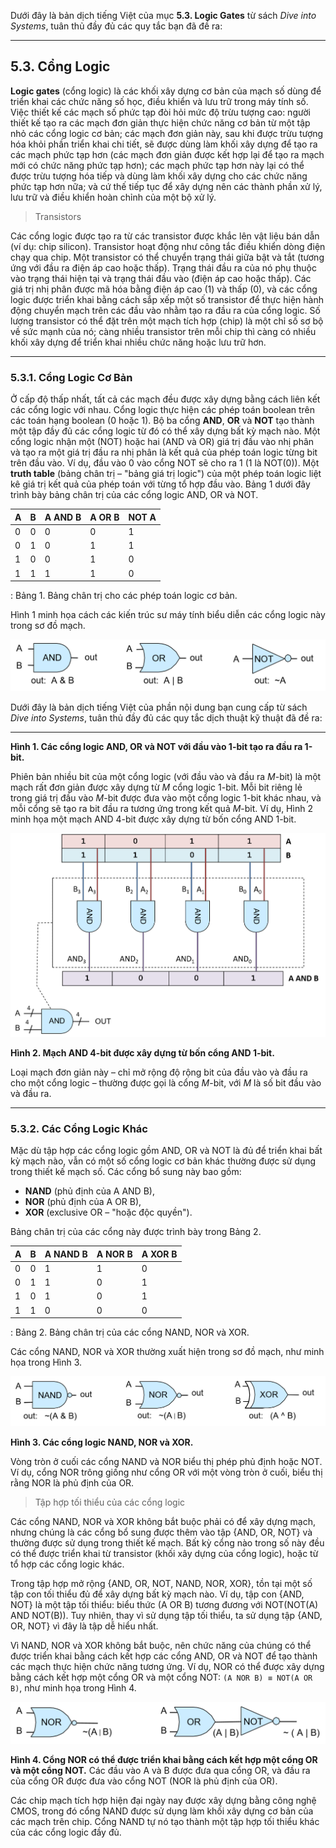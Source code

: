 Dưới đây là bản dịch tiếng Việt của mục **5.3. Logic Gates** từ sách *Dive into Systems*, tuân thủ đầy đủ các quy tắc bạn đã đề ra:

---

## 5.3. Cổng Logic

**Logic gates** (cổng logic) là các khối xây dựng cơ bản của mạch số dùng để triển khai các chức năng số học, điều khiển và lưu trữ trong máy tính số. Việc thiết kế các mạch số phức tạp đòi hỏi mức độ trừu tượng cao: người thiết kế tạo ra các mạch đơn giản thực hiện chức năng cơ bản từ một tập nhỏ các cổng logic cơ bản; các mạch đơn giản này, sau khi được trừu tượng hóa khỏi phần triển khai chi tiết, sẽ được dùng làm khối xây dựng để tạo ra các mạch phức tạp hơn (các mạch đơn giản được kết hợp lại để tạo ra mạch mới có chức năng phức tạp hơn); các mạch phức tạp hơn này lại có thể được trừu tượng hóa tiếp và dùng làm khối xây dựng cho các chức năng phức tạp hơn nữa; và cứ thế tiếp tục để xây dựng nên các thành phần xử lý, lưu trữ và điều khiển hoàn chỉnh của một bộ xử lý.

> Transistors

Các cổng logic được tạo ra từ các transistor được khắc lên vật liệu bán dẫn (ví dụ: chip silicon). Transistor hoạt động như công tắc điều khiển dòng điện chạy qua chip. Một transistor có thể chuyển trạng thái giữa bật và tắt (tương ứng với đầu ra điện áp cao hoặc thấp). Trạng thái đầu ra của nó phụ thuộc vào trạng thái hiện tại và trạng thái đầu vào (điện áp cao hoặc thấp). Các giá trị nhị phân được mã hóa bằng điện áp cao (1) và thấp (0), và các cổng logic được triển khai bằng cách sắp xếp một số transistor để thực hiện hành động chuyển mạch trên các đầu vào nhằm tạo ra đầu ra của cổng logic. Số lượng transistor có thể đặt trên một mạch tích hợp (chip) là một chỉ số sơ bộ về sức mạnh của nó; càng nhiều transistor trên mỗi chip thì càng có nhiều khối xây dựng để triển khai nhiều chức năng hoặc lưu trữ hơn.

---

### 5.3.1. Cổng Logic Cơ Bản

Ở cấp độ thấp nhất, tất cả các mạch đều được xây dựng bằng cách liên kết các cổng logic với nhau. Cổng logic thực hiện các phép toán boolean trên các toán hạng boolean (0 hoặc 1). Bộ ba cổng **AND**, **OR** và **NOT** tạo thành một tập đầy đủ các cổng logic từ đó có thể xây dựng bất kỳ mạch nào. Một cổng logic nhận một (NOT) hoặc hai (AND và OR) giá trị đầu vào nhị phân và tạo ra một giá trị đầu ra nhị phân là kết quả của phép toán logic từng bit trên đầu vào. Ví dụ, đầu vào 0 vào cổng NOT sẽ cho ra 1 (1 là NOT(0)). Một **truth table** (bảng chân trị – "bảng giá trị logic") của một phép toán logic liệt kê giá trị kết quả của phép toán với từng tổ hợp đầu vào. Bảng 1 dưới đây trình bày bảng chân trị của các cổng logic AND, OR và NOT.

| A | B | A AND B | A OR B | NOT A |
|---|---|----------|---------|--------|
| 0 | 0 | 0        | 0       | 1      |
| 0 | 1 | 0        | 1       | 1      |
| 1 | 0 | 0        | 1       | 0      |
| 1 | 1 | 1        | 1       | 0      |

: Bảng 1. Bảng chân trị cho các phép toán logic cơ bản.

Hình 1 minh họa cách các kiến trúc sư máy tính biểu diễn các cổng logic này trong sơ đồ mạch.

![AND, OR, and NOT logic gates.](_images/gates.png)

Dưới đây là bản dịch tiếng Việt của phần nội dung bạn cung cấp từ sách *Dive into Systems*, tuân thủ đầy đủ các quy tắc dịch thuật kỹ thuật đã đề ra:

---

**Hình 1. Các cổng logic AND, OR và NOT với đầu vào 1-bit tạo ra đầu ra 1-bit.**

Phiên bản nhiều bit của một cổng logic (với đầu vào và đầu ra *M*-bit) là một mạch rất đơn giản được xây dựng từ *M* cổng logic 1-bit. Mỗi bit riêng lẻ trong giá trị đầu vào *M*-bit được đưa vào một cổng logic 1-bit khác nhau, và mỗi cổng sẽ tạo ra bit đầu ra tương ứng trong kết quả *M*-bit. Ví dụ, Hình 2 minh họa một mạch AND 4-bit được xây dựng từ bốn cổng AND 1-bit.

![4-bit AND gate built from 1-bit AND gates.](_images/4bitand.png)

**Hình 2. Mạch AND 4-bit được xây dựng từ bốn cổng AND 1-bit.**

Loại mạch đơn giản này – chỉ mở rộng độ rộng bit của đầu vào và đầu ra cho một cổng logic – thường được gọi là cổng *M*-bit, với *M* là số bit đầu vào và đầu ra.

---

### 5.3.2. Các Cổng Logic Khác

Mặc dù tập hợp các cổng logic gồm AND, OR và NOT là đủ để triển khai bất kỳ mạch nào, vẫn có một số cổng logic cơ bản khác thường được sử dụng trong thiết kế mạch số. Các cổng bổ sung này bao gồm:

- **NAND** (phủ định của A AND B),
- **NOR** (phủ định của A OR B),
- **XOR** (exclusive OR – "hoặc độc quyền").

Bảng chân trị của các cổng này được trình bày trong Bảng 2.

| A | B | A NAND B | A NOR B | A XOR B |
|---|---|-----------|----------|----------|
| 0 | 0 | 1         | 1        | 0        |
| 0 | 1 | 1         | 0        | 1        |
| 1 | 0 | 1         | 0        | 1        |
| 1 | 1 | 0         | 0        | 0        |

: Bảng 2. Bảng chân trị của các cổng NAND, NOR và XOR.

Các cổng NAND, NOR và XOR thường xuất hiện trong sơ đồ mạch, như minh họa trong Hình 3.

![XOR, NAND, and NOR logic gates.](_images/nandnorxor.png)

**Hình 3. Các cổng logic NAND, NOR và XOR.**

Vòng tròn ở cuối các cổng NAND và NOR biểu thị phép phủ định hoặc NOT. Ví dụ, cổng NOR trông giống như cổng OR với một vòng tròn ở cuối, biểu thị rằng NOR là phủ định của OR.

> Tập hợp tối thiểu của các cổng logic

Các cổng NAND, NOR và XOR không bắt buộc phải có để xây dựng mạch, nhưng chúng là các cổng bổ sung được thêm vào tập {AND, OR, NOT} và thường được sử dụng trong thiết kế mạch. Bất kỳ cổng nào trong số này đều có thể được triển khai từ transistor (khối xây dựng của cổng logic), hoặc từ tổ hợp các cổng logic khác.

Trong tập hợp mở rộng {AND, OR, NOT, NAND, NOR, XOR}, tồn tại một số tập con tối thiểu đủ để xây dựng bất kỳ mạch nào. Ví dụ, tập con {AND, NOT} là một tập tối thiểu: biểu thức (A OR B) tương đương với NOT(NOT(A) AND NOT(B)). Tuy nhiên, thay vì sử dụng tập tối thiểu, ta sử dụng tập {AND, OR, NOT} vì đây là tập dễ hiểu nhất.

Vì NAND, NOR và XOR không bắt buộc, nên chức năng của chúng có thể được triển khai bằng cách kết hợp các cổng AND, OR và NOT để tạo thành các mạch thực hiện chức năng tương ứng. Ví dụ, NOR có thể được xây dựng bằng cách kết hợp một cổng OR và một cổng NOT: `(A NOR B) ≡ NOT(A OR B)`, như minh họa trong Hình 4.

![NOR built from OR and NOT gates: OR output is input to NOT gate](_images/nornotor.png)

**Hình 4. Cổng NOR có thể được triển khai bằng cách kết hợp một cổng OR và một cổng NOT.** Các đầu vào A và B được đưa qua cổng OR, và đầu ra của cổng OR được đưa vào cổng NOT (NOR là phủ định của OR).

Các chip mạch tích hợp hiện đại ngày nay được xây dựng bằng công nghệ CMOS, trong đó cổng NAND được sử dụng làm khối xây dựng cơ bản của các mạch trên chip. Cổng NAND tự nó tạo thành một tập hợp tối thiểu khác của các cổng logic đầy đủ.